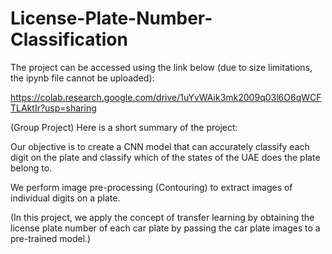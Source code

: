 # License-Plate-Number-Classification

The project can be accessed using the link below (due to size limitations, the ipynb file cannot be uploaded):

https://colab.research.google.com/drive/1uYvWAik3mk2009q03l6O6qWCFTLAktIr?usp=sharing

(Group Project)
Here is a short summary of the project:

Our objective is to create a CNN model that can accurately classify each digit on the plate and classify which of the states of the UAE does the plate belong to.

We perform image pre-processing (Contouring) to extract images of individual digits on a plate.

(In this project, we apply the concept of transfer learning by obtaining the license plate number of each car plate by passing the car plate images to a pre-trained model.)
